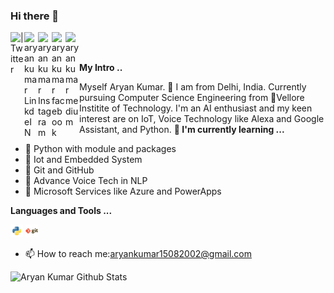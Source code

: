 ### Hi there 👋

<!--
**aryankr1508/aryankr1508** is a ✨ _special_ ✨ repository because its `README.md` (this file) appears on your GitHub profile.

Here are some ideas to get you started:

- 🔭 I’m currently working on ...
- 🌱 I’m currently learning ...
- 👯 I’m looking to collaborate on ...
- 🤔 I’m looking for help with ...
- 💬 Ask me about ...
- 📫 How to reach me: ...
- 😄 Pronouns: ...
- ⚡ Fun fact: ...
-->

<a href="https://twitter.com/aryankr1508">
<img align="left" alt=" | Twitter" width="22px" src="https://cdn.jsdelivr.net/npm/simple-icons@v3/icons/twitter.svg" />
</a>
<a href="https://www.linkedin.com/in//aryankr1508/">
<img align="left" alt="aryan kumar LinkdeIN" width="22px" src="https://cdn.jsdelivr.net/npm/simple-icons@v3/icons/linkedin.svg" />
</a>
<a href="https://www.instagram.com/aryankr1508/">
<img align="left" alt="aryan kumar Instagram" width="22px" src="https://cdn.jsdelivr.net/npm/simple-icons@v3/icons/instagram.svg" />
</a>
<a href="https://www.facebook.com//aryankr1508">
<img align="left" alt="aryan kumar facebook" width="22px" src="https://cdn.jsdelivr.net/npm/simple-icons@v3/icons/facebook.svg" />
</a>

<a href="https://medium.com/@aryankr1508">
<img align="left" alt="aryan kumar medium" width="22px" src="https://cdn.jsdelivr.net/npm/simple-icons@v3/icons/medium.svg" />
</a>

<br >
<br />

**My Intro ..**

Myself  Aryan Kumar. 🚀 I am from Delhi, India. Currently pursuing Computer Science Engineering from 🏫Vellore Institite of Technology. I'm an AI enthusiast and my keen interest are on IoT, Voice Technology like Alexa and Google Assistant, and Python.
**🌱 I'm currently learning ...**
- 🎇 Python with module and packages
- 🎇 Iot and Embedded System
- 🎇 Git and GitHub
- 🎇 Advance Voice Tech in NLP
- 🎇 Microsoft Services like Azure and PowerApps

**Languages and Tools ...**

<code><img height="20" src="https://raw.githubusercontent.com/github/explore/80688e429a7d4ef2fca1e82350fe8e3517d3494d/topics/python/python.png"></code>
<code><img height="20" src="https://raw.githubusercontent.com/github/explore/80688e429a7d4ef2fca1e82350fe8e3517d3494d/topics/git/git.png"></code>

- 📫 How to reach me:aryankumar15082002@gmail.com

![Aryan Kumar Github Stats](https://github-readme-stats.vercel.app/api?username=aryankr1508&show_icons=true_color=fff&icon_color=79ff97&text_color=9f9f9f&bg_color=151515)
